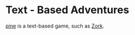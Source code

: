 # Text - Based Adventures

[pine](https://pixelxii.github.io/pine) is a text-based game, such as [Zork](http://www.zorkonline.net).



